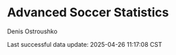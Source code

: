 # Advanced Soccer Statistics
Denis Ostroushko

<!-- gfm -->

Last successful data update: 2025-04-26 11:17:08 CST
